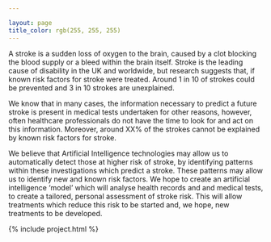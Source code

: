 ```yaml
---

layout: page
title_color: rgb(255, 255, 255)
---
```

A stroke is a sudden loss of oxygen to the brain, caused by a clot blocking the blood supply or a bleed within the brain itself. Stroke is the leading cause of disability in the UK and worldwide, but research suggests that, if known risk factors for stroke were treated. Around 1 in 10 of strokes could be prevented and 3 in 10 strokes are unexplained.

We know that in many cases, the information necessary to predict a future stroke is present in medical tests undertaken for other reasons, however, often healthcare professionals do not have the time to look for and act on this information. Moreover, around XX% of the strokes cannot be explained by known risk factors for stroke.

We believe that Artificial Intelligence technologies may allow us to automatically detect those at higher risk of stroke, by identifying patterns within these investigations which predict a stroke. These patterns may allow us to identify new and known risk factors. We hope to create an artificial intelligence ‘model’ which will analyse health records and and medical tests, to create a tailored, personal assessment of stroke risk. This will allow treatments which reduce this risk to be started and, we hope, new treatments to be developed.


{% include project.html %}


